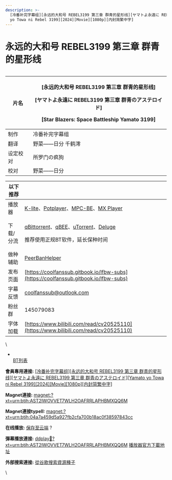 ```yaml
---
description: >-
  [冷番补完字幕组][永远的大和号 REBEL3199 第三章 群青的星形线][ヤマトよ永遠に REBEL3199 第三章 群青のアステロイド][Yamato
  yo Towa ni Rebel 3199][2024][Movie][1080p][内封简繁中字]
---
```


# 永远的大和号 REBEL3199 第三章 群青的星形线

<figure><img src="https://pic1.imgdb.cn/item/6818c00058cb8da5c8ddc85e.png" alt=""><figcaption></figcaption></figure>

| 片名   | <p>[永远的大和号 REBEL3199 第三章 群青的星形线]</p><p>[ヤマトよ永遠に REBEL3199 第三章 群青のアステロイド]</p><p>[Star Blazers: Space Battleship Yamato 3199]</p> |
| ---- | ------------------------------------------------------------------------------------------------------------------------------- |
| 制作   | 冷番补完字幕组                                                                                                                         |
| 翻译   | 野菜——日分  千鹤澪                                                                                                                     |
| 设定校对 | 所罗门の疯狗                                                                                                                          |
| 校对   | 野菜——日分                                                                                                                          |

&#x20;

| 以下推荐  |                                                                                                                                                                                                                                                                                                          |
| ----- | -------------------------------------------------------------------------------------------------------------------------------------------------------------------------------------------------------------------------------------------------------------------------------------------------------- |
| 播放器   | [K-lite](https://codecguide.com/download_kl.htm)、[Potplayer](https://potplayer.daum.net/)、[MPC-BE](https://sourceforge.net/projects/mpcbe/)、[MX Player](https://www.lanzoui.com/b688551)                                                                                                                 |
| 下载/分流 | <p><a href="https://www.fosshub.com/qBittorrent.html">qBittorrent</a>、<a href="https://github.com/c0re100/qBittorrent-Enhanced-Edition/releases">qBEE</a>、<a href="https://hungryxhz.lanzouu.com/iUAtd058gd4h">uTorrent</a>、<a href="https://deluge-torrent.org/">Deluge</a></p><p>推荐使用正规BT软件，延长保种时间</p> |
| 做种辅助  | [PeerBanHelper](https://github.com/PBH-BTN/PeerBanHelper)                                                                                                                                                                                                                                                |
| 发布页面  | [https://coolfanssub.gitbook.io/lfbw-subs](https://coolfanssub.gitbook.io/lfbw-subs)                                                                                                                                                                                                                     |
| 字幕反馈  | coolfanssub@outlook.com                                                                                                                                                                                                                                                                                  |
| 粉丝群   | 145079083                                                                                                                                                                                                                                                                                                |
| 字体加载  | [https://www.bilibili.com/read/cv20525110](https://www.bilibili.com/read/cv20525110)                                                                                                                                                                                                                     |

\


* [\
  BT列表](https://dmhy.org/topics/view/694737_REBEL3199_REBEL3199_Yamato_yo_Towa_ni_Rebel_3199_2024_Movie_1080p.html#tabs-1)

**會員專用連接:** [\[冷番补完字幕组\]\[永远的大和号 REBEL3199 第三章 群青的星形线\]\[ヤマトよ永遠に REBEL3199 第三章 群青のアステロイド\]\[Yamato yo Towa ni Rebel 3199\]\[2024\]\[Movie\]\[1080p\]\[内封简繁中字\]](https://dl.dmhy.org/2025/05/05/04a7a459d5a927fb2cfa700b18ac0f38597843cc.torrent)

**Magnet連接:** [magnet:?xt=urn:btih:AST2IWOVVET7WLH2OAFRRLAPHBMXQQ6M](https://magnet/?xt=urn:btih:AST2IWOVVET7WLH2OAFRRLAPHBMXQQ6M\&dn=\&tr=http%3A%2F%2F104.143.10.186%3A8000%2Fannounce\&tr=udp%3A%2F%2F104.143.10.186%3A8000%2Fannounce\&tr=http%3A%2F%2Ftracker.openbittorrent.com%3A80%2Fannounce\&tr=http%3A%2F%2Ftracker3.itzmx.com%3A6961%2Fannounce\&tr=http%3A%2F%2Ftracker4.itzmx.com%3A2710%2Fannounce\&tr=http%3A%2F%2Ftracker.publicbt.com%3A80%2Fannounce\&tr=http%3A%2F%2Ftracker.prq.to%2Fannounce\&tr=http%3A%2F%2Fopen.acgtracker.com%3A1096%2Fannounce\&tr=https%3A%2F%2Ft-115.rhcloud.com%2Fonly_for_ylbud\&tr=http%3A%2F%2Ftracker1.itzmx.com%3A8080%2Fannounce\&tr=http%3A%2F%2Ftracker2.itzmx.com%3A6961%2Fannounce\&tr=udp%3A%2F%2Ftracker1.itzmx.com%3A8080%2Fannounce\&tr=udp%3A%2F%2Ftracker2.itzmx.com%3A6961%2Fannounce\&tr=udp%3A%2F%2Ftracker3.itzmx.com%3A6961%2Fannounce\&tr=udp%3A%2F%2Ftracker4.itzmx.com%3A2710%2Fannounce\&tr=http%3A%2F%2Ftracker.bt4g.com%3A2095%2Fannounce)

**Magnet連接typeII:** [magnet:?xt=urn:btih:04a7a459d5a927fb2cfa700b18ac0f38597843cc](https://magnet/?xt=urn:btih:04a7a459d5a927fb2cfa700b18ac0f38597843cc)

**在线播放:** [保存至云端](https://mypikpak.com/drive/url-checker?url=magnet:?xt=urn:btih:04a7a459d5a927fb2cfa700b18ac0f38597843cc) ?

**彈幕播放連接:** [ddplay:magnet:?xt=urn:btih:AST2IWOVVET7WLH2OAFRRLAPHBMXQQ6M](ddplay:magnet:?xt=urn:btih:AST2IWOVVET7WLH2OAFRRLAPHBMXQQ6M\&dn=\&tr=http%3A%2F%2F104.143.10.186%3A8000%2Fannounce\&tr=udp%3A%2F%2F104.143.10.186%3A8000%2Fannounce\&tr=http%3A%2F%2Ftracker.openbittorrent.com%3A80%2Fannounce\&tr=http%3A%2F%2Ftracker3.itzmx.com%3A6961%2Fannounce\&tr=http%3A%2F%2Ftracker4.itzmx.com%3A2710%2Fannounce\&tr=http%3A%2F%2Ftracker.publicbt.com%3A80%2Fannounce\&tr=http%3A%2F%2Ftracker.prq.to%2Fannounce\&tr=http%3A%2F%2Fopen.acgtracker.com%3A1096%2Fannounce\&tr=https%3A%2F%2Ft-115.rhcloud.com%2Fonly_for_ylbud\&tr=http%3A%2F%2Ftracker1.itzmx.com%3A8080%2Fannounce\&tr=http%3A%2F%2Ftracker2.itzmx.com%3A6961%2Fannounce\&tr=udp%3A%2F%2Ftracker1.itzmx.com%3A8080%2Fannounce\&tr=udp%3A%2F%2Ftracker2.itzmx.com%3A6961%2Fannounce\&tr=udp%3A%2F%2Ftracker3.itzmx.com%3A6961%2Fannounce\&tr=udp%3A%2F%2Ftracker4.itzmx.com%3A2710%2Fannounce\&tr=http%3A%2F%2Ftracker.bt4g.com%3A2095%2Fannounce) [播放器官方下載地址](http://www.dandanplay.com/?from=dmhy)

**外部搜索連接:** [從谷歌搜索資源種子](https://www.google.com/search?oe=utf-8\&q=04a7a459d5a927fb2cfa700b18ac0f38597843cc)

\


